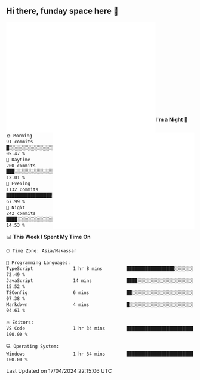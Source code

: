 ## Hi there, funday space here 🚀

<img align="left" width="400" alt="🌞" src="https://raw.githubusercontent.com/fhasnur/fhasnur/master/general.svg?token=ATQS65TR7ETTG5RLJUDIDBLBN34HE">
<img align="right" width="380" alt="🌞" src="https://raw.githubusercontent.com/fhasnur/fhasnur/master/statistics.svg?token=ATQS65TR7ETTG5RLJUDIDBLBN34HE">

<br><br><br><br><br><br><br><br><br><br><br><br><br><br>

<!--START_SECTION:waka-->
**I'm a Night 🦉** 

```text
🌞 Morning                91 commits          █░░░░░░░░░░░░░░░░░░░░░░░░   05.47 % 
🌆 Daytime                200 commits         ███░░░░░░░░░░░░░░░░░░░░░░   12.01 % 
🌃 Evening                1132 commits        █████████████████░░░░░░░░   67.99 % 
🌙 Night                  242 commits         ████░░░░░░░░░░░░░░░░░░░░░   14.53 % 
```


📊 **This Week I Spent My Time On** 

```text
🕑︎ Time Zone: Asia/Makassar

💬 Programming Languages: 
TypeScript               1 hr 8 mins         ██████████████████░░░░░░░   72.49 % 
JavaScript               14 mins             ████░░░░░░░░░░░░░░░░░░░░░   15.52 % 
TSConfig                 6 mins              ██░░░░░░░░░░░░░░░░░░░░░░░   07.38 % 
Markdown                 4 mins              █░░░░░░░░░░░░░░░░░░░░░░░░   04.61 % 

🔥 Editors: 
VS Code                  1 hr 34 mins        █████████████████████████   100.00 % 

💻 Operating System: 
Windows                  1 hr 34 mins        █████████████████████████   100.00 % 
```


 Last Updated on 17/04/2024 22:15:06 UTC
<!--END_SECTION:waka-->
